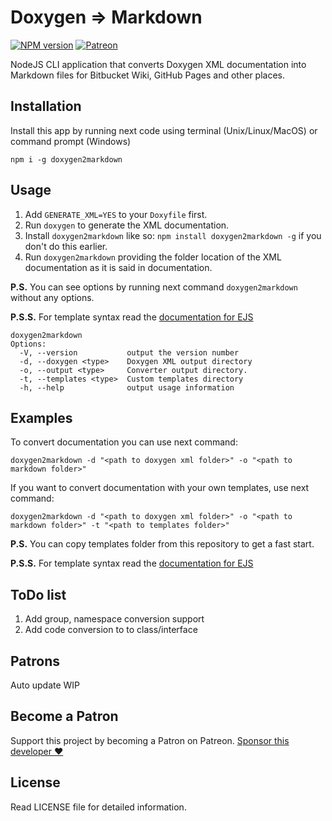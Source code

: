 # Doxygen => Markdown

[![NPM version](https://img.shields.io/npm/v/doxygen2markdown)](https://npmjs.org/package/doxygen2markdown)
[![Patreon](https://img.shields.io/endpoint.svg?url=https%3A%2F%2Fshieldsio-patreon.herokuapp.com%2Fprofiler4100&style=flat&cacheSeconds=3600)](https://www.patreon.com/profiler4100)

NodeJS CLI application that converts Doxygen XML documentation into Markdown files for Bitbucket Wiki, GitHub Pages and other places.

## Installation

Install this app by running next code using terminal (Unix/Linux/MacOS) or command prompt (Windows) 

```
npm i -g doxygen2markdown 
```


## Usage

1. Add `GENERATE_XML=YES` to your `Doxyfile` first.
2. Run `doxygen` to generate the XML documentation.
3. Install `doxygen2markdown` like so: `npm install doxygen2markdown -g` if you don't do this earlier.
4. Run `doxygen2markdown` providing the folder location of the XML documentation as it is said in documentation.  

**P.S.** You can see options by running next command `doxygen2markdown` without any options.

**P.S.S.** For template syntax read the [documentation for EJS](https://github.com/mde/ejs) 

```
doxygen2markdown
Options:
  -V, --version           output the version number
  -d, --doxygen <type>    Doxygen XML output directory
  -o, --output <type>     Converter output directory.
  -t, --templates <type>  Custom templates directory
  -h, --help              output usage information
```


## Examples

To convert documentation you can use next command:

`doxygen2markdown -d "<path to doxygen xml folder>" -o "<path to markdown folder>"`

If you want to convert documentation with your own templates, use next command:  

`doxygen2markdown -d "<path to doxygen xml folder>" -o "<path to markdown folder>" -t "<path to templates folder>"`

**P.S.** You can copy templates folder from this repository to get a fast start.

**P.S.S.** For template syntax read the [documentation for EJS](https://github.com/mde/ejs) 


## ToDo list

1. Add group, namespace conversion support
2. Add code conversion to to class/interface


## Patrons <span id="patrons"></span>

Auto update WIP


## Become a Patron

Support this project by becoming a Patron on Patreon. [Sponsor this developer ❤](https://www.patreon.com/profiler4100)


## License

Read LICENSE file for detailed information.